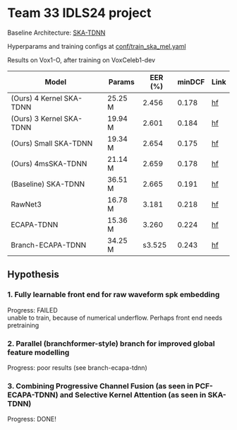 # Team 33 IDLS24 project



Baseline Architecture: [SKA-TDNN](https://arxiv.org/abs/2204.01005)  

Hyperparams and training configs at [conf/train_ska_mel.yaml](conf/train_ska_mel.yaml)

Results on Vox1-O, after training on VoxCeleb1-dev

|Model| Params |EER (%) | minDCF| Link |
|---------|---------|---------|-------|-------|
| (Ours) 4 Kernel SKA-TDNN | 25.25 M |2.456	 | 0.178 |[hf](https://huggingface.co/alexgichamba/idls24_team33_vox1_4k_ska)|
| (Ours) 3 Kernel SKA-TDNN | 19.94 M |2.601 | 0.184 |[hf](https://huggingface.co/alexgichamba/idls24_team33_vox1_3k_ska)|
| (Ours) Small SKA-TDNN | 19.34 M |2.654 | 0.175 | [hf](https://huggingface.co/alexgichamba/idls24_team33_vox1_ska_small) |
| (Ours) 4msSKA-TDNN | 21.14 M |2.659 | 0.178 | [hf](https://huggingface.co/alexgichamba/idls24_team33_vox1_4ms_ska) |
| (Baseline) SKA-TDNN | 36.51 M |2.665 | 0.191 | [hf](https://huggingface.co/alexgichamba/idls24_team33_baseline) |
| RawNet3 | 16.78 M |3.181 | 0.218 | [hf](https://huggingface.co/alexgichamba/idls24_team33_vox1_rawnet3) |
| ECAPA-TDNN | 15.36 M |3.260 | 0.224 | [hf](https://huggingface.co/alexgichamba/idls24_team33_vox1_ecapa) |
| Branch-ECAPA-TDNN | 34.25 M |s3.525 | 0.243 | [hf](https://huggingface.co/alexgichamba/idls24_team33_vox1_branch_ecapa) |

## Hypothesis
### 1. Fully learnable front end for raw waveform spk embedding
Progress: FAILED <br>
unable to train, because of numerical underflow. Perhaps front end needs pretraining

### 2. Parallel (branchformer-style) branch for improved global feature modelling
Progress: poor results (see branch-ecapa-tdnn)

### 3. Combining Progressive Channel Fusion (as seen in PCF-ECAPA-TDNN) and Selective Kernel Attention (as seen in SKA-TDNN)
Progress: DONE!
